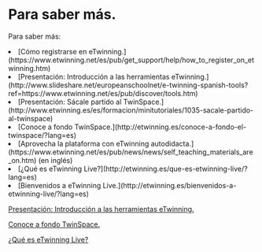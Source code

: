 
# Para saber más.

Para saber más:

<li dir="ltr">
[Cómo registrarse en eTwinning.](https://www.etwinning.net/es/pub/get_support/help/how_to_register_on_etwinning.htm)
</li>
<li dir="ltr">
[Presentación: Introducción a las herramientas eTwinning.](http://www.slideshare.net/europeanschoolnet/e-twinning-spanish-tools?ref=https://www.etwinning.net/es/pub/discover/tools.htm)
</li>
<li dir="ltr">
[Presentación: Sácale partido al TwinSpace.](http://www.etwinning.es/es/formacion/minitutoriales/1035-sacale-partido-al-twinspace)
</li>
<li dir="ltr">
[Conoce a fondo TwinSpace.](http://etwinning.es/conoce-a-fondo-el-twinspace/?lang=es)
</li>
<li dir="ltr">
[Aprovecha la plataforma con eTwinning autodidacta.](https://www.etwinning.net/es/pub/news/news/self_teaching_materials_are_on.htm) (en inglés)
</li>
<li dir="ltr">
[¿Qué es eTwinning Live?](http://etwinning.es/que-es-etwinning-live/?lang=es)
</li>
<li dir="ltr">
[Bienvenidos a eTwinning Live.](http://etwinning.es/bienvenidos-a-etwinning-live/?lang=es)
</li>

[Presentación: Introducción a las herramientas eTwinning.](http://www.slideshare.net/europeanschoolnet/e-twinning-spanish-tools?ref=https://www.etwinning.net/es/pub/discover/tools.htm)

[Conoce a fondo TwinSpace.](http://etwinning.es/conoce-a-fondo-el-twinspace/?lang=es)

[¿Qué es eTwinning Live?](http://etwinning.es/que-es-etwinning-live/?lang=es)
